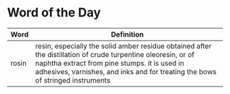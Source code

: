 # Word of the Day

|Word|Definition|
|---|---|
|rosin|resin, especially the solid amber residue obtained after the distillation of crude turpentine oleoresin, or of naphtha extract from pine stumps. it is used in adhesives, varnishes, and inks and for treating the bows of stringed instruments|